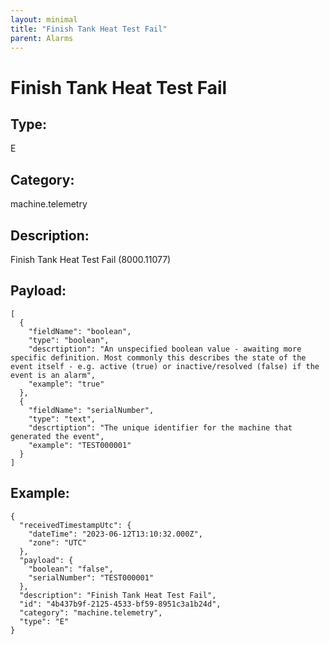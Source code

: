 ```yaml
---
layout: minimal
title: "Finish Tank Heat Test Fail"
parent: Alarms
---
```


# Finish Tank Heat Test Fail

## Type:

E

## Category:

machine.telemetry

## Description: 

Finish Tank Heat Test Fail (8000.11077)

## Payload:

```
[
  {
    "fieldName": "boolean",
    "type": "boolean",
    "descrtiption": "An unspecified boolean value - awaiting more specific definition. Most commonly this describes the state of the event itself - e.g. active (true) or inactive/resolved (false) if the event is an alarm",
    "example": "true"
  },
  {
    "fieldName": "serialNumber",
    "type": "text",
    "descrtiption": "The unique identifier for the machine that generated the event",
    "example": "TEST000001"
  }
]
```

## Example:

```
{
  "receivedTimestampUtc": {
    "dateTime": "2023-06-12T13:10:32.000Z",
    "zone": "UTC"
  },
  "payload": {
    "boolean": "false",
    "serialNumber": "TEST000001"
  },
  "description": "Finish Tank Heat Test Fail",
  "id": "4b437b9f-2125-4533-bf59-8951c3a1b24d",
  "category": "machine.telemetry",
  "type": "E"
}
```
